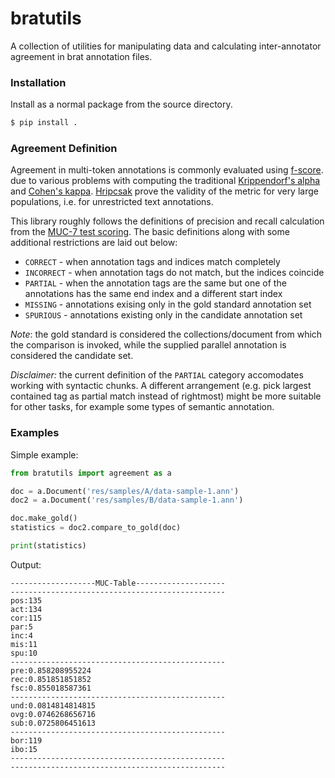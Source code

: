 bratutils
=========

A collection of utilities for manipulating data and calculating inter-annotator 
agreement in brat annotation files.

### Installation

Install as a normal package from the source directory.

```bash
$ pip install .
```


### Agreement Definition

Agreement in multi-token annotations is commonly evaluated using [f-score][fsc].
due to various problems with computing the traditional [Krippendorf's alpha][al] 
and [Cohen's kappa][ka]. [Hripcsak][hripcsak] prove the validity of the metric 
for very large populations, i.e. for unrestricted text annotations.

This library roughly follows the definitions of precision and recall calculation
from the [MUC-7 test scoring][muc]. The basic definitions along with some 
additional restrictions are laid out below:

* `CORRECT` - when annotation tags and indices match completely
* `INCORRECT` - when annotation tags do not match, but the indices coincide
* `PARTIAL` - when the annotation tags are the same but one of the annotations
has the same end index and a different start index
* `MISSING` - annotations exising only in the gold standard annotation set
* `SPURIOUS` - annotations existing only in the candidate annotation set

_Note_: the gold standard is considered the collections/document from which the 
 comparison is invoked, while the supplied parallel annotation is considered 
 the candidate set.
 
_*Disclaimer:*_ the current definition of the `PARTIAL` category accomodates 
working with syntactic chunks. A different arrangement (e.g. pick largest 
contained tag as partial match instead of rightmost) might be more suitable for 
other tasks, for example some types of semantic annotation.


### Examples

Simple example:

```python
from bratutils import agreement as a

doc = a.Document('res/samples/A/data-sample-1.ann')
doc2 = a.Document('res/samples/B/data-sample-1.ann')

doc.make_gold()
statistics = doc2.compare_to_gold(doc)

print(statistics)
```

Output:

```shell
-------------------MUC-Table--------------------
------------------------------------------------
pos:135
act:134
cor:115
par:5
inc:4
mis:11
spu:10
------------------------------------------------
pre:0.858208955224
rec:0.851851851852
fsc:0.855018587361
------------------------------------------------
und:0.0814814814815
ovg:0.0746268656716
sub:0.0725806451613
------------------------------------------------
bor:119
ibo:15
------------------------------------------------
------------------------------------------------
```


[fsc]: <https://en.wikipedia.org/wiki/F1_score>
[al]: <https://en.wikipedia.org/wiki/Krippendorff%27s_alpha>
[ka]: <https://en.wikipedia.org/wiki/Cohen%27s_kappa>
[hripcsak]: <http://www.ncbi.nlm.nih.gov/pmc/articles/PMC1090460/>
[muc]: <https://aclweb.org/anthology/M/M98/M98-1024.pdf>